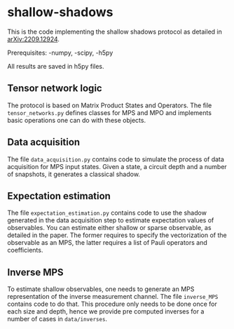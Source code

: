 # shallow-shadows

This is the code implementing the shallow shadows protocol as detailed in [arXiv:2209.12924](https://arxiv.org/abs/2209.12924). 

Prerequisites:
-numpy,
-scipy,
-h5py

All results are saved in h5py files.

## Tensor network logic

The protocol is based on Matrix Product States and Operators. The file <code>tensor_networks.py</code> defines classes for MPS and MPO and implements basic operations one can do with these objects. 

## Data acquisition

The file <code>data_acquisition.py</code> contains code to simulate the process of data acquisition for MPS input states. Given a state, a circuit depth and a number of snapshots, it generates a classical shadow.

## Expectation estimation

The file <code>expectation_estimation.py</code> contains code to use the shadow generated in the data acquisition step to estimate expectation values of observables. You can estimate either shallow or sparse observable, as detailed in the paper. The former requires to specify the vectorization of the observable as an MPS, the latter requires a list of Pauli operators and coefficients.

## Inverse MPS

To estimate shallow observables, one needs to generate an MPS representation of the inverse measurement channel. The file <code>inverse_MPS</code> contains code to do that. This procedure only needs to be done once for each size and depth, hence we provide pre computed inverses for a number of cases in <code>data/inverses</code>.

